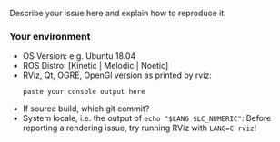 <!-- Thanks for reporting an issue.
Please describe your issue in detail, such that it can be reproduced by somebody else.
For rendering issues, please provide:
* A screenshot illustrating the issue (just drag-n-drop an image into your browser).
* Source code to reproduce the issue, e.g. a YAML or rosbag file with a MarkerArray msg.
Use [gist.github.com](gist.github.com) to copy-paste the console output or segfault backtrace using gdb.

Note: Due to the lack of active maintainers, currently we can only provide limited support.
Particularly, we focus on the latest release, Noetic, only.
If you can track the issue down yourself and provide a pull request, that would be a great help.
Thanks for considering this.
-->

Describe your issue here and explain how to reproduce it.

### Your environment
* OS Version: e.g. Ubuntu 18.04
* ROS Distro: [Kinetic | Melodic | Noetic]
* RViz, Qt, OGRE, OpenGl version as printed by rviz:
    ```
    paste your console output here
    ```
* If source build, which git commit?
* System locale, i.e. the output of `echo "$LANG $LC_NUMERIC"`:
  Before reporting a rendering issue, try running RViz with `LANG=C rviz`!
